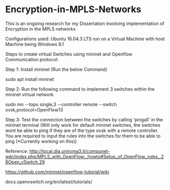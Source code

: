 # Encryption-in-MPLS-Networks
This is an ongoing research for my Dissertation involving implementation of Encryption in the MPLS networks

Configurations used:
Ubuntu 16.04.3 LTS run on a Virtual Machine with host Machine being Windows 8.1

Steps to create virtual Switches using mininet and Openflow Communication protocol:

Step 1: Install mininet (Run the below Command)

sudo apt install mininet

Step 2: Run the following command to implement 3 switches within the mininet virtual network

sudo mn --topo single,3 --controller remote --switch ovsk,protocol=OpenFlow13

Step 3: Test the connection between the switches by calling 'pingall' in the mininet terminal
(Will only work for default mininet switches, the switches wont be able to ping if they are of the type ovsk with a remote controller. You are required to input the rules into the switches for them to be able to ping (*Currently working on this))

Reference:
http://tocai.dia.uniroma3.it/compunet-wiki/index.php/MPLS_with_OpenFlow:_howto#Setup_of_OpenFlow_rules_.28Open_vSwitch.29

https://github.com/mininet/openflow-tutorial/wiki

docs.openvswitch.org/en/latest/tutorials/
